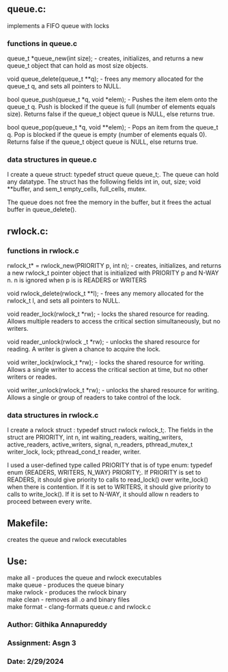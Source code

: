 ## queue.c: 
implements a FIFO queue with locks 

### functions in queue.c
queue_t *queue_new(int size); - creates, initializes, and returns a new queue_t object that can hold as most size objects. <br>

void queue_delete(queue_t **q); - frees any memory allocated for the queue_t q, and sets all pointers to NULL. <br>

bool queue_push(queue_t *q, void *elem); - Pushes the item elem onto the queue_t q. Push is blocked if the queue is full (number of elements equals size). Returns false if the queue_t object queue is NULL, else returns true.<br>

bool queue_pop(queue_t *q, void **elem); - Pops an item from the queue_t q. Pop is blocked if the queue is empty (number of elements equals 0). Returns false if the queue_t object queue is NULL, else returns true.<br>

### data structures in queue.c
I create a queue struct: typedef struct queue queue_t;. The queue can hold any datatype. The struct has the following fields int in, out, size; void **buffer, and sem_t empty_cells, full_cells, mutex. <br>

The queue does not free the memory in the buffer, but it frees the actual buffer in queue_delete(). 

## rwlock.c: 

### functions in rwlock.c
rwlock_t* = rwlock_new(PRIORITY p, int n); - creates, initializes, and returns a new rwlock_t pointer object that is initialized with PRIORITY p and N-WAY n. n is ignored when p is is READERS or WRITERS<br>

void rwlock_delete(rwlock_t **l); - frees any memory allocated for the rwlock_t l, and sets all pointers to NULL. <br>

void reader_lock(rwlock_t *rw); - locks the shared resource for reading. Allows multiple readers to access the critical section simultaneously, but no writers. <br>

void reader_unlock(rwlock _t *rw); - unlocks the shared resource for reading. A writer is given a chance to acquire the lock.<br>

void writer_lock(rwlock_t *rw); - locks the shared resource for writing. Allows a single writer to access the critical section at time, but no other writers or reades. <br>

void writer_unlock(rwlock_t *rw); - unlocks the shared resource for writing. Allows a single or group of readers to take control of the lock. <br>


### data structures in rwlock.c
I create a rwlock struct : typedef struct rwlock rwlock_t;. The fields in the struct are PRIORITY, int n, int waiting_readers, waiting_writers, active_readers, active_writers, signal, n_readers, pthread_mutex_t writer_lock, lock; pthread_cond_t reader, writer.<br>

I used a user-defined type called PRIORITY that is of type enum: typedef enum {READERS, WRITERS, N_WAY} PRIORITY;. If PRIORITY is set to READERS, it should give priority to calls to read_lock() over write_lock() when there is contention. If it is set to WRITERS, it should give priority to calls to write_lock(). If it is set to N-WAY, it should allow n readers to proceed between every write.<br>

## Makefile: 
creates the queue and rwlock executables 

## Use:
make all - produces the queue and rwlock executables <br>
make queue - produces the queue binary<br>
make rwlock - produces the rwlock binary<br>
make clean - removes all .o and binary files<br>
make format - clang-formats queue.c and rwlock.c<br>

### Author: Githika Annapureddy
### Assignment: Asgn 3
### Date: 2/29/2024


